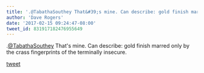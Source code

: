 ```yaml
---
title: '.@TabathaSouthey That&#39;s mine. Can describe: gold finish marred only by the...'
author: 'Dave Rogers'
date: '2017-02-15 09:24:47-08:00'
tweet_id: 831917182476955649
---
```

.[@TabathaSouthey](https://twitter.com/TabathaSouthey) That's mine. Can describe: gold finish marred only by the crass fingerprints of the terminally insecure.

[tweet](https://twitter.com/yukondude/status/831917182476955649)